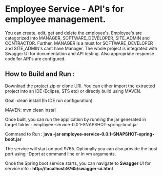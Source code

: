 # Employee Service - API's for employee management.
You can create, edit, get and delete the employee's. Employee's are categorized into MANAGER, SOFTWARE_DEVELOPER, SITE_ADMIN and CONTRACTOR. Further, MANAGER is a must for SOFTWARE_DEVELOPER and SITE_ADMIN's cant have Manager.
The whole project is integrated with Swagger UI for documentation and API testing. Also appropriate response code for API's are configured. 

## How to Build and Run :

Download the project zip or clone URI. You can either import the extracted project into an IDE (Eclipse, STS etc) or directly build using MAVEN.

Goal: clean install (In IDE run configuration)

MAVEN: mvn clean install

Once built, you can run the application by running the jar generated in target folder : employee-service-0.0.1-SNAPSHOT-spring-boot.jar

Command to Run : **java -jar employee-service-0.0.1-SNAPSHOT-spring-boot.jar**

The service will start on port 9765. Optionally you can also provide the host port using -Dport at command line or in vm arguments.

Once the Spring boot service starts, you can navigate to **Swagger** UI for service info : **http://localhost:9765/swagger-ui.html**


